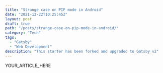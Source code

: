 ```yaml
---
title: "Strange case on PIP mode in Android"
date: "2021-12-22T10:25:45Z"
layout: post
draft: true
path: "/posts/strange-case-on-pip-mode-in-android/"
category: "Tech"
tags:
  - "Gatsby"
  - "Web Development"
description: "This starter has been forked and upgraded to Gatsby v2"
---
```


YOUR_ARTICLE_HERE
